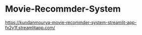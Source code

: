 # Movie-Recommder-System

https://kundanmourya-movie-recommder-system-streamlit-app-fx2y1f.streamlitapp.com/
